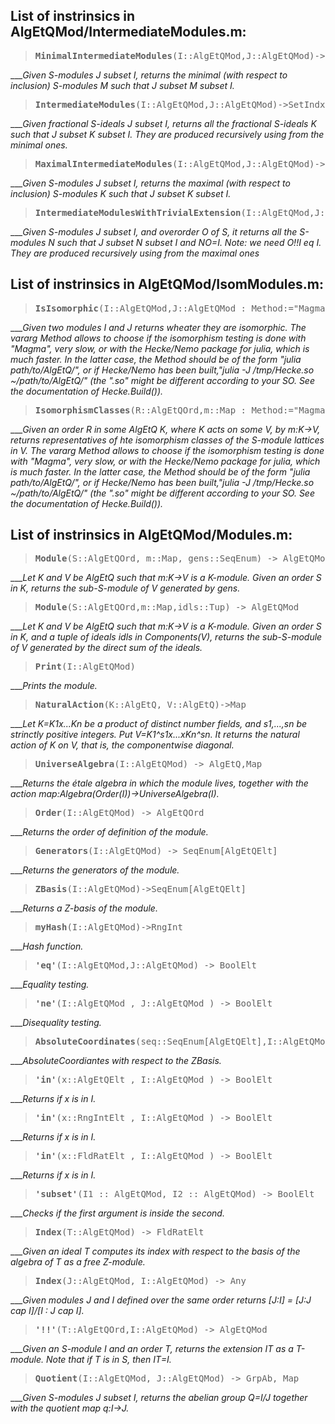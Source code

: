 ## List of instrinsics in AlgEtQMod/IntermediateModules.m:

> <pre><b>MinimalIntermediateModules</b>(I::AlgEtQMod,J::AlgEtQMod)->SetIndx[AlgEtQMod]</pre>
___*Given S-modules J subset I, returns the minimal (with respect to inclusion) S-modules M such that J subset M subset I.*

> <pre><b>IntermediateModules</b>(I::AlgEtQMod,J::AlgEtQMod)->SetIndx[AlgEtQMod]</pre>
___*Given fractional S-ideals J subset I, returns all the fractional S-ideals K such that J subset K subset I. They are produced recursively using from the minimal ones.*

> <pre><b>MaximalIntermediateModules</b>(I::AlgEtQMod,J::AlgEtQMod)->SetIndx[AlgEtQMod]</pre>
___*Given S-modules J subset I, returns the maximal (with respect to inclusion) S-modules K such that J subset K subset I.*

> <pre><b>IntermediateModulesWithTrivialExtension</b>(I::AlgEtQMod,J::AlgEtQMod,O::AlgEtQOrd)->SetIndx[AlgEtQMod]</pre>
___*Given S-modules J subset I, and overorder O of S, it returns all the S-modules N such that J subset N subset I and NO=I. Note: we need O!!I eq I. They are produced recursively using from the maximal ones*


## List of instrinsics in AlgEtQMod/IsomModules.m:

> <pre><b>IsIsomorphic</b>(I::AlgEtQMod,J::AlgEtQMod : Method:="Magma") -> BoolElt</pre>
___*Given two modules I and J returns wheater they are isomorphic.
The vararg Method allows to choose if the isomorphism testing is done with "Magma", very slow, or with the Hecke/Nemo package for julia, which is much faster.
In the latter case, the Method should be of the form "julia path/to/AlgEtQ/", or if Hecke/Nemo has been built,"julia -J /tmp/Hecke.so ~/path/to/AlgEtQ/" (the ".so" might be different according to your SO. See the documentation of Hecke.Build()).*

> <pre><b>IsomorphismClasses</b>(R::AlgEtQOrd,m::Map : Method:="Magma") -> SeqEnum[AlgEtQMod]</pre>
___*Given an order R in some AlgEtQ K, where K acts on some V, by m:K->V, returns representatives of hte isomorphism classes of the S-module lattices in V.
The vararg Method allows to choose if the isomorphism testing is done with "Magma", very slow, or with the Hecke/Nemo package for julia, which is much faster.
In the latter case, the Method should be of the form "julia path/to/AlgEtQ/", or if Hecke/Nemo has been built,"julia -J /tmp/Hecke.so ~/path/to/AlgEtQ/" (the ".so" might be different according to your SO. See the documentation of Hecke.Build()).*


## List of instrinsics in AlgEtQMod/Modules.m:

> <pre><b>Module</b>(S::AlgEtQOrd, m::Map, gens::SeqEnum) -> AlgEtQMod</pre>
___*Let K and V be AlgEtQ such that m:K->V is a K-module. Given an order S in K, returns the sub-S-module of V generated by gens.*

> <pre><b>Module</b>(S::AlgEtQOrd,m::Map,idls::Tup) -> AlgEtQMod</pre>
___*Let K and V be AlgEtQ such that m:K->V is a K-module. Given an order S in K, and a tuple of ideals idls in Components(V), returns the sub-S-module of V generated by the direct sum of the ideals.*

> <pre><b>Print</b>(I::AlgEtQMod)</pre>
___*Prints the module.*

> <pre><b>NaturalAction</b>(K::AlgEtQ, V::AlgEtQ)->Map</pre>
___*Let K=K1x...Kn be a product of distinct number fields, and s1,...,sn be strinctly positive integers. Put V=K1^s1x...xKn^sn. It returns the natural action of K on V, that is, the componentwise diagonal.*

> <pre><b>UniverseAlgebra</b>(I::AlgEtQMod) -> AlgEtQ,Map</pre>
___*Returns the étale algebra in which the module lives, together with the action map:Algebra(Order(I))->UniverseAlgebra(I).*

> <pre><b>Order</b>(I::AlgEtQMod) -> AlgEtQOrd</pre>
___*Returns the order of definition of the module.*

> <pre><b>Generators</b>(I::AlgEtQMod) -> SeqEnum[AlgEtQElt]</pre>
___*Returns the generators of the module.*

> <pre><b>ZBasis</b>(I::AlgEtQMod)->SeqEnum[AlgEtQElt]</pre>
___*Returns a Z-basis of the module.*

> <pre><b>myHash</b>(I::AlgEtQMod)->RngInt</pre>
___*Hash function.*

> <pre><b>'eq'</b>(I::AlgEtQMod,J::AlgEtQMod) -> BoolElt</pre>
___*Equality testing.*

> <pre><b>'ne'</b>(I::AlgEtQMod , J::AlgEtQMod ) -> BoolElt</pre>
___*Disequality testing.*

> <pre><b>AbsoluteCoordinates</b>(seq::SeqEnum[AlgEtQElt],I::AlgEtQMod) -> SeqEnum</pre>
___*AbsoluteCoordiantes with respect to the ZBasis.*

> <pre><b>'in'</b>(x::AlgEtQElt , I::AlgEtQMod ) -> BoolElt</pre>
___*Returns if x is in I.*

> <pre><b>'in'</b>(x::RngIntElt , I::AlgEtQMod ) -> BoolElt</pre>
___*Returns if x is in I.*

> <pre><b>'in'</b>(x::FldRatElt , I::AlgEtQMod ) -> BoolElt</pre>
___*Returns if x is in I.*

> <pre><b>'subset'</b>(I1 :: AlgEtQMod, I2 :: AlgEtQMod) -> BoolElt</pre>
___*Checks if the first argument is inside the second.*

> <pre><b>Index</b>(T::AlgEtQMod) -> FldRatElt</pre>
___*Given an ideal T computes its index with respect to the basis of the algebra of T as a free Z-module.*

> <pre><b>Index</b>(J::AlgEtQMod, I::AlgEtQMod) -> Any</pre>
___*Given modules J and I defined over the same order returns [J:I] = [J:J cap I]/[I : J cap I].*

> <pre><b>'!!'</b>(T::AlgEtQOrd,I::AlgEtQMod) -> AlgEtQMod</pre>
___*Given an S-module I and an order T, returns the extension IT as a T-module. Note that if T is in S, then IT=I.*

> <pre><b>Quotient</b>(I::AlgEtQMod, J::AlgEtQMod) -> GrpAb, Map</pre>
___*Given S-modules J subset I, returns the abelian group Q=I/J together with the quotient map q:I->J.*


